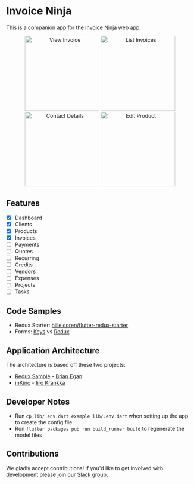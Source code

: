# Invoice Ninja

This is a companion app for the [Invoice Ninja](https://github.com/invoiceninja/invoiceninja) web app.

<p align="center">
    <img src="https://github.com/invoiceninja/flutter-mobile/blob/master/samples/screenshots/screenshot_08.png" alt="View Invoice" width="200"/>
    <img src="https://github.com/invoicenilnja/flutter-mobile/blob/master/samples/screenshots/screenshot_01.png" alt="List Invoices" width="200"/>
    <img src="https://github.com/invoiceninja/flutter-mobile/blob/master/samples/screenshots/screenshot_06.png" alt="Contact Details" width="200"/>
    <img src="https://github.com/invoiceninja/flutter-mobile/blob/master/samples/screenshots/screenshot_02.png" alt="Edit Product" width="200"/>
</p>

## Features

- [x] Dashboard
- [x] Clients
- [x] Products
- [x] Invoices
- [ ] Payments
- [ ] Quotes
- [ ] Recurring
- [ ] Credits
- [ ] Vendors
- [ ] Expenses
- [ ] Projects
- [ ] Tasks

## Code Samples

- Redux Starter: [hillelcoren/flutter-redux-starter](https://github.com/hillelcoren/flutter-redux-starter)
- Forms: [Keys](https://github.com/invoiceninja/flutter-mobile/blob/master/samples/form_keys.dart) vs [Redux](https://github.com/invoiceninja/flutter-mobile/blob/master/samples/form_redux.dart)

## Application Architecture

The architecture is based off these two projects:

- [Redux Sample](https://github.com/brianegan/flutter_architecture_samples/tree/master/example/redux) - [Brian Egan](https://twitter.com/brianegan)
- [inKino](https://github.com/roughike/inKino) - [Iiro Krankka](https://twitter.com/koorankka)

## Developer Notes
- Run `cp lib/.env.dart.example lib/.env.dart` when setting up the app to create the config file.
- Run `flutter packages pub run build_runner build` to regenerate the model files

## Contributions

We gladly accept contributions! If you'd like to get involved with development please join our [Slack group](http://slack.invoiceninja.com/).